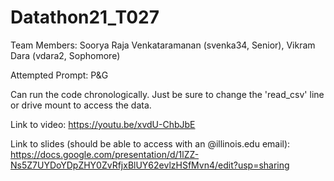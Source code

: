 # Datathon21_T027

Team Members: Soorya Raja Venkataramanan (svenka34, Senior), Vikram Dara (vdara2, Sophomore)

Attempted Prompt: P&G

Can run the code chronologically. Just be sure to change the 'read_csv' line or drive mount to access the data.

Link to video: https://youtu.be/xvdU-ChbJbE

Link to slides (should be able to access with an @illinois.edu email): https://docs.google.com/presentation/d/1lZZ-Ns5Z7UYDoYDpZHY0ZvRfjxBlUY62evlzHSfMvn4/edit?usp=sharing
